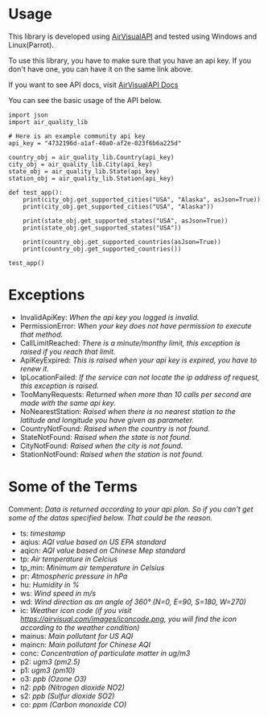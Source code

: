 # **Usage**

This library is developed using [AirVisualAPI](https://www.iqair.com/air-pollution-data-api) and tested using Windows and Linux(Parrot).

To use this library, you have to make sure that you have an api key. If you don't have one, you can have it on the same link above.

If you want to see API docs, visit [AirVisualAPI Docs](https://api-docs.iqair.com/?version=latest)

You can see the basic usage of the API below.

```
import json
import air_quality_lib

# Here is an example community api key
api_key = "4732196d-a1af-40a0-af2e-023f6b6a225d"

country_obj = air_quality_lib.Country(api_key)
city_obj = air_quality_lib.City(api_key)
state_obj = air_quality_lib.State(api_key)
station_obj = air_quality_lib.Station(api_key)

def test_app():
    print(city_obj.get_supported_cities("USA", "Alaska", asJson=True))
    print(city_obj.get_supported_cities("USA", "Alaska"))

    print(state_obj.get_supported_states("USA", asJson=True))
    print(state_obj.get_supported_states("USA"))

    print(country_obj.get_supported_countries(asJson=True))
    print(country_obj.get_supported_countries())

test_app()
```



# Exceptions 
* InvalidApiKey: _When the api key you logged is invalid._
* PermissionError: _When your key does not have permission to execute that method._
* CallLimitReached: _There is a minute/monthy limit, this exception is raised if you reach that limit._
* ApiKeyExpired: _This is raised when your api key is expired, you have to renew it._
* IpLocationFailed: _If the service can not locate the ip address of request, this exception is raised._
* TooManyRequests: _Returned when more than 10 calls per second are made with the same api key._
* NoNearestStation: _Raised when there is no nearest station to the latitude and longitude you have given as parameter._
* CountryNotFound: _Raised when the country is not found._
* StateNotFound: _Raised when the state is not found._
* CityNotFound: _Raised when the city is not found._
* StationNotFound: _Raised when the station is not found._

# Some of the Terms
Comment: _Data is returned according to your api plan. So if you can't get some of the datas specified below. That could be the reason._
* ts: _timestamp_
* aqius: _AQI value based on US EPA standard_
* aqicn: _AQI value based on Chinese Mep standard_
* tp: _Air temperature in Celcius_
* tp_min: _Minimum air temperature in Celsius_
* pr: _Atmospheric pressure in hPa_
* hu: _Humidity in %_
* ws: _Wind speed in m/s_
* wd: _Wind direction as an angle of 360° (N=0, E=90, S=180, W=270)_
* ic: _Weather icon code (if you visit https://airvisual.com/images/iconcode.png, you will find the icon according to the weather condition)_
* mainus: _Main pollutant for US AQI_
* maincn: _Main pollutant for Chinese AQI_
* conc: _Concentration of particulate matter in ug/m3_
* p2: _ugm3 (pm2.5)_
* p1: _ugm3 (pm10)_
* o3: _ppb (Ozone O3)_
* n2: _ppb (Nitrogen dioxide NO2)_
* s2: _ppb (Sulfur dioxide SO2)_
* co: _ppm (Carbon monoxide CO)_